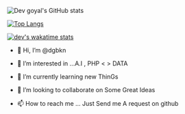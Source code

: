 ![Dev goyal's GitHub stats](https://github-readme-stats.vercel.app/api?username=dgbkn&show_icons=true&theme=radical)



[![Top Langs](https://github-readme-stats.vercel.app/api/top-langs/?username=dgbkn&layout=compact)](https://github.com/anuraghazra/github-readme-stats)

[![dev's wakatime stats](https://github-readme-stats.vercel.app/api/wakatime?username=dgbkn)](https://github.com/anuraghazra/github-readme-stats)



- 👋 Hi, I’m @dgbkn
- 👀 I’m interested in ...A.I , PHP < > DATA
- 🌱 I’m currently learning new ThinGs
- 💞️ I’m looking to collaborate on Some Great Ideas


- 📫 How to reach me ...
Just Send me A request on github
<!---
dgbkn/dgbkn is a ✨ special ✨ repository because its `README.md` (this file) appears on your GitHub profile.
You can click the Preview link to take a look at your changes.
--->
